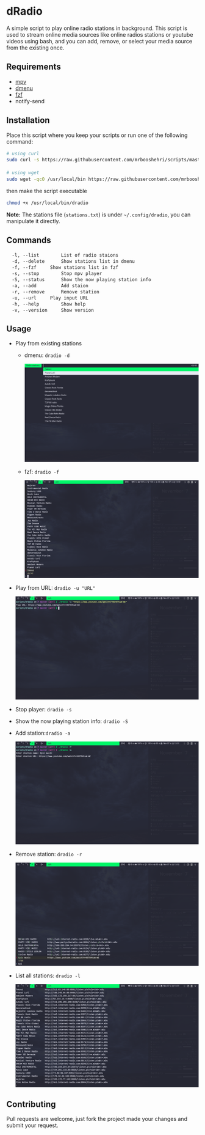 # dRadio
A simple script to play online radio stations in background. This script is used to stream online media sources like online radios stations or youtube videos using bash, and you can add, remove, or select your media source from the existing once. 

## Requirements
- [mpv](https://mpv.io/)
- [dmenu](https://tools.suckless.org/dmenu/)
- [fzf](https://github.com/junegunn/fzf)
- notify-send

## Installation
Place this script where you keep your scripts or run one of the following command:
```bash
# using curl
sudo curl -s https://raw.githubusercontent.com/mrbooshehri/scripts/master/dradio/dradio.sh > /usr/local/bin/dradio

# using wget
sudo wget -qcO /usr/local/bin https://raw.githubusercontent.com/mrbooshehri/scripts/master/dradio/dradio.sh
```
then make the script executable
```bash
chmod +x /usr/local/bin/dradio
```
**Note:** The stations file (```stations.txt```) is under ```~/.config/dradio```, you can manipulate it directly.

## Commands
```
  -l, --list		List of radio staions
  -d, --delete		Show stations list in dmenu
  -f, --fzf		Show stations list in fzf
  -s, --stop		Stop mpv player
  -S, --status		Show the now playing station info
  -a, --add 		Add staion
  -r, --remove		Remove station
  -u, --url		Play input URL
  -h, --help		Show help
  -v, --version		Show version
```

## Usage
* Play from existing stations
	* dmenu: ```dradio -d```
 
		![dmenu](./screenshots/dmenu.png) 
 
	* fzf: ```dradio -f```
		
		![fzf](./screenshots/fzf.png) 
		
* Play from URL: ```dradio -u "URL"```
	
	![url](./screenshots/play_url.png) 

* Stop player: ```dradio -s```
 
* Show the now playing station info: ```dradio -S```
	
* Add station:```dradio -a```

	![add](./screenshots/station_add.png) 
	
* Remove station: ```dradio -r```

	![remove](./screenshots/station_remove.png) 

* List all stations: ```dradio -l```

	![list](./screenshots/stations_list.png) 
	
## Contributing
Pull requests are welcome, just fork the project made your changes and submit your request.
